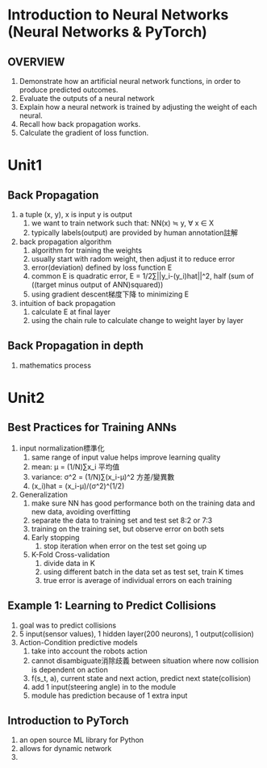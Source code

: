 # Introduction to Neural Networks (Neural Networks & PyTorch)
## OVERVIEW
1. Demonstrate how an artificial neural network functions, in order to produce predicted outcomes. 
2. Evaluate the outputs of a neural network
3. Explain how a neural network is trained by adjusting the weight of each neural.
4. Recall how back propagation works. 
5. Calculate the gradient of loss function.

# Unit1


## Back Propagation
1. a tuple (x, y), x is input y is output
    1. we want to train network such that: NN(x) ≒ y, ∀ x ∈ X
    2. typically labels(output) are provided by human annotation註解
2. back propagation algorithm
    1. algorithm for training the weights
    2. usually start with radom weight, then adjust it to reduce error
    3. error(deviation) defined by loss function E  
    4. common E is quadratic error, E = 1/2∑||y_i-(y_i)hat||^2, half (sum of ((target minus output of ANN)squared))
    5. using gradient descent梯度下降 to minimizing E
3. intuition of back propagation
    1. calculate E at final layer
    2. using the chain rule to calculate change to weight layer by layer

## Back Propagation in depth
1. mathematics process


# Unit2
## Best Practices for Training ANNs
1. input normalization標準化
    1. same range of input value helps improve learning quality
    2. mean: μ = (1/N)∑x_i 平均值
    3. variance: σ^2 = (1/N)∑(x_i-μ)^2 方差/變異數
    4. (x_i)hat = (x_i-μ)/(σ^2)^(1/2)
2. Generalization
    1. make sure NN has good performance both on the training data and new data, avoiding overfitting
    2. separate the data to training set and test set 8:2 or 7:3
    3. training on the training set, but observe error on both sets
    4. Early stopping
        1. stop iteration when error on the test set going up
    5. K-Fold Cross-validation
        1. divide data in K
        2. using different batch in the data set as test set, train K times
        3. true error is average of individual errors on each training

## Example 1: Learning to Predict Collisions
1. goal was to predict collisions
2. 5 input(sensor values), 1 hidden layer(200 neurons), 1 output(collision)
3. Action-Condition predictive models
    1. take into account the robots action
    2. cannot disambiguate消除歧義 between situation where now collision is dependent on action
    3. f(s_t, a), current state and next action, predict next state(collision)
    4. add 1 input(steering angle) in to the module
    5. module has prediction because of 1 extra input

## Introduction to PyTorch
1. an open source ML library for Python
2. allows for dynamic network
3. 


